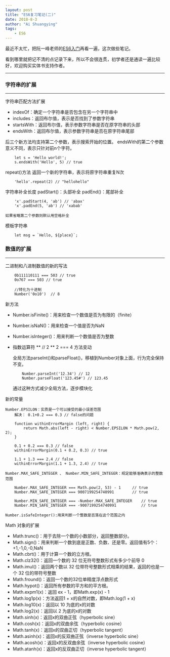 ```yaml
---
layout: post
title: "ES6复习笔记(二)"
date: 2018-8-3
author: "Ai Shuangying"
tags:
	- ES6
---
```



最近不太忙，把阮一峰老师的[ES6入门](http://es6.ruanyifeng.com/)再看一遍，这次做些笔记。

看到哪里就把记不清的点记录下来，所以不会很连贯，初学者还是通读一遍比较好，欢迎购买实体书支持作者。

----------


### 字符串的扩展
-------------

字符串匹配方法扩展

* indexOf：确定一个字符串是否包含在另一个字符串中
* includes：返回布尔值，表示是否找到了参数字符串
* startsWith：返回布尔值，表示参数字符串是否在原字符串的头部
* endsWith：返回布尔值，表示参数字符串是否在原字符串尾部

后三个新方法均支持第二个参数，表示搜索开始的位置。
endsWith的第二个参数意义不同，表示只针对前n个字符。
```
    let s = 'Hello world!';
    s.endsWith('Hello', 5) // true
```

repeat()方法
    返回一个新的字符串，表示将原字符串重复N次
```
    'hello'.repeat(2) // "hellohello"
```

字符串补全长度
    padStart()：头部补全
    padEnd()：尾部补全
```
    'x'.padStart(4, 'ab') // 'abax'
    'x'.padEnd(5, 'ab') // 'xabab'
```
    如果省略第二个参数则默认用空格补全

模板字符串
```
    let msg = `Hello, ${place}`;
```

### 数值的扩展
-------------

二进制和八进制数值的新的写法
```
    0b111110111 === 503 // true
    0o767 === 503 // true

    //转化为十进制
    Number('0o10')  // 8
```

新方法

* Number.isFinite()：用来检查一个数值是否为有限的（finite）
* Number.isNaN()：用来检查一个值是否为NaN
* Number.isInteger()：用来判断一个数值是否为整数
* 指数运算符 **  // 2 ** 2 === 4
    方法变动

    全局方法parseInt()和parseFloat()，移植到Number对象上面，行为完全保持不变。
    ```
        Number.parseInt('12.34') // 12
        Number.parseFloat('123.45#') // 123.45
    ```
    通过这种方式减少全局方法，逐步模块化

新的常量

    Number.EPSILON：实质是一个可以接受的最小误差范围
        解决： 0.1+0.2 === 0.3 // false的问题
```
    function withinErrorMargin (left, right) {
        return Math.abs(left - right) < Number.EPSILON * Math.pow(2, 2);
    }

    0.1 + 0.2 === 0.3 // false
    withinErrorMargin(0.1 + 0.2, 0.3) // true

    1.1 + 1.3 === 2.4 // false
    withinErrorMargin(1.1 + 1.3, 2.4) // true
```

    Number.MAX_SAFE_INTEGER 、 Number.MIN_SAFE_INTEGER：规定能够准确表示的整数范围
```
    Number.MAX_SAFE_INTEGER === Math.pow(2, 53) - 1     // true
    Number.MAX_SAFE_INTEGER === 9007199254740991        // true

    Number.MIN_SAFE_INTEGER === -Number.MAX_SAFE_INTEGER    // true
    Number.MIN_SAFE_INTEGER === -9007199254740991           // true
```
    Number.isSafeInteger():用来判断一个整数是否落在这个范围之内

Math 对象的扩展

* Math.trunc()：用于去除一个数的小数部分，返回整数部分。
* Math.sign()：用来判断一个数到底是正数、负数、还是零。返回值有5个：+1,-1,0,-0,NaN
* Math.cbrt()：用于计算一个数的立方根。
* Math.clz32()：返回一个数的 32 位无符号整数形式有多少个前导 0
* Math.imul()：返回两个数以 32 位带符号整数形式相乘的结果，返回的也是一个 32 位的带符号整数
* Math.fround()：返回一个数的32位单精度浮点数形式
* Math.hypot()：返回所有参数的平方和的平方根。
* Math.expm1(x)：返回 ex - 1，即Math.exp(x) - 1
* Math.log1p(x)：方法返回1 + x的自然对数，即Math.log(1 + x)
* Math.log10(x)：返回以 10 为底的x的对数
* Math.log2(x)：返回以 2 为底的x的对数
* Math.sinh(x)：返回x的双曲正弦（hyperbolic sine）
* Math.cosh(x)：返回x的双曲余弦（hyperbolic cosine）
* Math.tanh(x)：返回x的双曲正切（hyperbolic tangent）
* Math.asinh(x)：返回x的反双曲正弦（inverse hyperbolic sine）
* Math.acosh(x)：返回x的反双曲余弦（inverse hyperbolic cosine）
* Math.atanh(x)：返回x的反双曲正切（inverse hyperbolic tangent）
